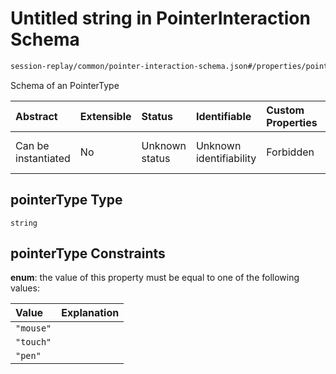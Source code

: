 # Untitled string in PointerInteraction Schema

```txt
session-replay/common/pointer-interaction-schema.json#/properties/pointerType
```

Schema of an PointerType

| Abstract            | Extensible | Status         | Identifiable            | Custom Properties | Additional Properties | Access Restrictions | Defined In                                                                                                               |
| :------------------ | :--------- | :------------- | :---------------------- | :---------------- | :-------------------- | :------------------ | :----------------------------------------------------------------------------------------------------------------------- |
| Can be instantiated | No         | Unknown status | Unknown identifiability | Forbidden         | Allowed               | Read only           | [pointer-interaction-schema.json\*](../out/session-replay/common/pointer-interaction-schema.json "open original schema") |

## pointerType Type

`string`

## pointerType Constraints

**enum**: the value of this property must be equal to one of the following values:

| Value     | Explanation |
| :-------- | :---------- |
| `"mouse"` |             |
| `"touch"` |             |
| `"pen"`   |             |
